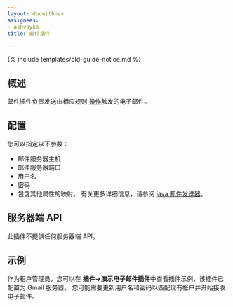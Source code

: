 ```yaml
---
layout: docwithnav
assignees:
- ashvayka
title: 邮件插件

---
```


{% include templates/old-guide-notice.md %}

## 概述

邮件插件负责发送由相应规则 [操作](/docs/reference/actions/send-mail-action/)触发的电子邮件。

## 配置

您可以指定以下参数：

- 邮件服务器主机
- 邮件服务器端口
- 用户名
- 密码
- 包含其他属性的映射。
有关更多详细信息，请参阅 [java 邮件发送器](http://docs.spring.io/spring/docs/current/javadoc-api/org/springframework/mail/javamail/JavaMailSenderImpl.html#setJavaMailProperties-java.util.Properties-)。

## 服务器端 API

此插件不提供任何服务器端 API。

## 示例

作为租户管理员，您可以在 **插件->演示电子邮件插件**中查看插件示例，该插件已配置为 Gmail 服务器。
您可能需要更新用户名和密码以匹配现有帐户并开始接收电子邮件。